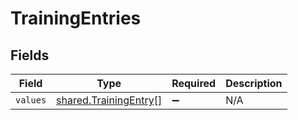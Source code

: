 # TrainingEntries


## Fields

| Field                                                                 | Type                                                                  | Required                                                              | Description                                                           |
| --------------------------------------------------------------------- | --------------------------------------------------------------------- | --------------------------------------------------------------------- | --------------------------------------------------------------------- |
| `values`                                                              | [shared.TrainingEntry](../../../sdk/models/shared/trainingentry.md)[] | :heavy_minus_sign:                                                    | N/A                                                                   |